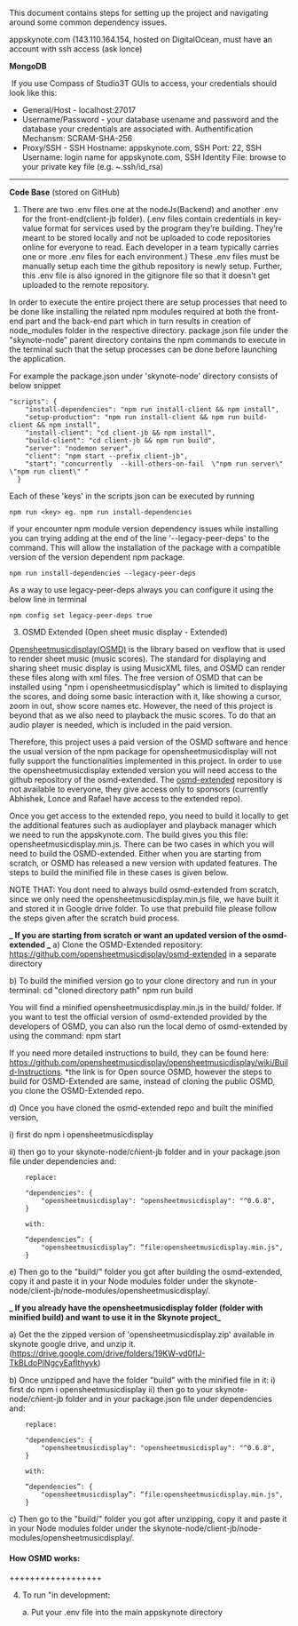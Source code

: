 This document contains steps for setting up the project and navigating around some common dependency issues.

appskynote.com (143.110.164.154, hosted on DigitalOcean, must have an account with ssh access (ask lonce)

**MongoDB**

​ If you use Compass of Studio3T GUIs to access, your credentials should look like this:

- General/Host - localhost:27017
- Username/Password - your database usename and password and the database your credentials are associated with. Authentification Mechansm: SCRAM-SHA-256
- Proxy/SSH - SSH Hostname: appskynote.com, SSH Port: 22, SSH Username: login name for appskynote.com, SSH Identity File: browse to your private key file (e.g. ~.ssh/id_rsa)

---

**Code Base** (stored on GitHub)

1. There are two .env files one at the nodeJs(Backend) and another .env for the front-end(client-jb folder). (.env files contain credentials in key-value format for services used by the program they’re building. They’re meant to be stored locally and not be uploaded to code repositories online for everyone to read. Each developer in a team typically carries one or more .env files for each environment.) These .env files must be manually setup each time the github repository is newly setup. Further, this .env file is also ignored in the gitignore file so that it doesn't get uploaded to the remote repository.

In order to execute the entire project there are setup processes that need to be done like installing the related npm modules required at both the front-end part and the back-end part which in turn results in creation of node_modules folder in the respective directory. package.json file under the "skynote-node" parent directory contains the npm commands to execute in the terminal such that the setup processes can be done before launching the application.

For example the package.json under 'skynote-node' directory consists of below snippet

    "scripts": {
        "install-dependencies": "npm run install-client && npm install",
        "setup-production": "npm run install-client && npm run build-client && npm install",
        "install-client": "cd client-jb && npm install",
        "build-client": "cd client-jb && npm run build",
        "server": "nodemon server",
        "client": "npm start --prefix client-jb",
        "start": "concurrently  --kill-others-on-fail  \"npm run server\" \"npm run client\" "
      }

Each of these 'keys' in the scripts json can be executed by running

    npm run <key> eg. npm run install-dependencies

if your encounter npm module version dependency issues while installing you can trying adding at the end of the line '--legacy-peer-deps' to the command. This will allow the installation of the package with a compatible version of the version dependent npm package.

    npm run install-dependencies --legacy-peer-deps

As a way to use legacy-peer-deps always you can configure it using the below line in terminal

    npm config set legacy-peer-deps true

3. OSMD Extended (Open sheet music display - Extended)

[Opensheetmusicdisplay(OSMD)](https://opensheetmusicdisplay.org/) is the library based on vexflow that is used to render sheet music (music scores). The standard for displaying and sharing sheet music display is using MusicXML files, and OSMD can render these files along with xml files. The free version of OSMD that can be installed using "npm i opensheetmusicdisplay" which is limited to displaying the scores, and doing some basic interaction with it, like showing a cursor, zoom in out, show score names etc. However, the need of this project is beyond that as we also need to playback the music scores. To do that an audio player is needed, which is included in the paid version.

Therefore, this project uses a paid version of the OSMD software and hence the usual version of the npm package for opensheetmusicdisplay will not fully support the functionalities implemented in this project. In order to use the opensheetmusicdisplay extended version you will need access to the github repository of the osmd-extended. The [osmd-extended](https://github.com/opensheetmusicdisplay/osmd-extended) repository is not available to everyone, they give access only to sponsors (currently Abhishek, Lonce and Rafael have access to the extended repo).

Once you get access to the extended repo, you need to build it locally to get the additional features such as audioplayer and playback manager which we need to run the appskynote.com. The build gives you this file: opensheetmusicdisplay.min.js. There can be two cases in which you will need to build the OSMD-extended. Either when you are starting from scratch, or OSMD has released a new version with updated features. The steps to build the minified file in these cases is given below.

NOTE THAT: You dont need to always build osmd-extended from scratch, since we only need the opensheetmusicdisplay.min.js file, we have built it and stored it in Google drive folder. To use that prebuild file please follow the steps given after the scratch buid process.

**_ If you are starting from scratch or want an updated version of the osmd-extended _**
a) Clone the OSMD-Extended repository: https://github.com/opensheetmusicdisplay/osmd-extended in a separate directory

b) To build the minified version go to your clone directory and run in your terminal:
cd "cloned directory path"
npm run build

You will find a minified opensheetmusicdisplay.min.js in the build/ folder. If you want to test the official version of osmd-extended provided by the developers of OSMD, you can also run the local demo of osmd-extended by using the command: npm start

If you need more detailed instructions to build, they can be found here: https://github.com/opensheetmusicdisplay/opensheetmusicdisplay/wiki/Build-Instructions.
\*the link is for Open source OSMD, however the steps to build for OSMD-Extended are same, instead of cloning the public OSMD, you clone the OSMD-Extended repo.

d) Once you have cloned the osmd-extended repo and built the minified version,

i) first do npm i opensheetmusicdisplay

ii) then go to your skynote-node/cñient-jb folder and in your package.json file under dependencies and:

        replace:

        "dependencies": {
            "opensheetmusicdisplay": "opensheetmusicdisplay": "^0.6.8",
        }

        with:

        “dependencies”: {
            "opensheetmusicdisplay”: “file:opensheetmusicdisplay.min.js",
        }

e) Then go to the "build/" folder you got after building the osmd-extended, copy it and paste it in your Node modules folder under the skynote-node/client-jb/node-modules/opensheetmusicdisplay/.

**_ If you already have the opensheetmusicdisplay folder (folder with minified build) and want to use it in the Skynote project_**

a) Get the the zipped version of 'opensheetmusicdisplay.zip' available in skynote google drive, and unzip it. (https://drive.google.com/drive/folders/19KW-vd0flJ-TkBLdoPlNgcyEafIthyyk)

b) Once unzipped and have the folder "build" with the minified file in it:
i) first do npm i opensheetmusicdisplay
ii) then go to your skynote-node/cñient-jb folder and in your package.json file under dependencies and:

        replace:

        "dependencies": {
            "opensheetmusicdisplay": "opensheetmusicdisplay": "^0.6.8",
        }

        with:

        “dependencies”: {
            "opensheetmusicdisplay”: “file:opensheetmusicdisplay.min.js",
        }

c) Then go to the "build/" folder you got after unzipping, copy it and paste it in your Node modules folder under the skynote-node/client-jb/node-modules/opensheetmusicdisplay/.

#### How OSMD works:

++++++++++++++++++

4. To run "in development:

   a. Put your .env file into the main appskynote directory
